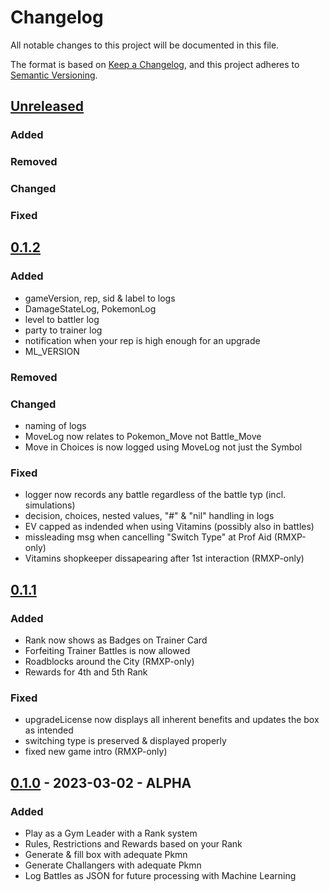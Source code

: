 # Changelog

All notable changes to this project will be documented in this file.

The format is based on [Keep a Changelog](https://keepachangelog.com/en/1.0.0/),
and this project adheres to [Semantic Versioning](https://semver.org/spec/v2.0.0.html).

## [Unreleased]

### Added 

### Removed
### Changed

### Fixed
## [0.1.2]

### Added 
- gameVersion, rep, sid & label to logs
- DamageStateLog, PokemonLog
- level to battler log
- party to trainer log
- notification when your rep is high enough for an upgrade
- ML_VERSION

### Removed

### Changed
- naming of logs
- MoveLog now relates to Pokemon_Move not Battle_Move
- Move in Choices is now logged using MoveLog not just the Symbol

### Fixed
- logger now records any battle regardless of the battle typ (incl. simulations)
- decision, choices, nested values, "#" & "nil" handling in logs
- EV capped as indended when using Vitamins (possibly also in battles)
- missleading msg when cancelling "Switch Type" at Prof Aid (RMXP-only)
- Vitamins shopkeeper dissapearing after 1st interaction (RMXP-only)

## [0.1.1]

### Added 
- Rank now shows as Badges on Trainer Card
- Forfeiting Trainer Battles is now allowed
- Roadblocks around the City (RMXP-only)
- Rewards for 4th and 5th Rank

### Fixed
- upgradeLicense now displays all inherent benefits and updates the box as intended
- switching type is preserved & displayed properly
- fixed new game intro (RMXP-only)

## [0.1.0] - 2023-03-02 - ALPHA

### Added
- Play as a Gym Leader with a Rank system
- Rules, Restrictions and Rewards based on your Rank
- Generate & fill box with adequate Pkmn
- Generate Challangers with adequate Pkmn
- Log Battles as JSON for future processing with Machine Learning


[unreleased]: https://github.com/ambroSnoopi/pkmnGym/compare/v0.1.2...HEAD
[0.1.2]: https://github.com/ambroSnoopi/pkmnGym/compare/v0.1.1...v0.1.2
[0.1.1]: https://github.com/ambroSnoopi/pkmnGym/compare/v0.1.0...v0.1.1
[0.1.0]: https://github.com/ambroSnoopi/pkmnGym/releases/tag/v0.1.0
